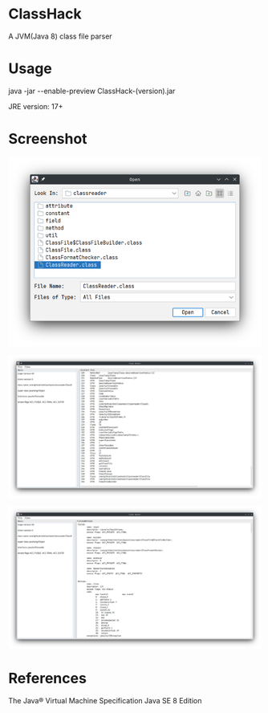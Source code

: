 # ClassHack

A JVM(Java 8) class file parser

# Usage

java -jar --enable-preview ClassHack-(version).jar

JRE version: 17+

# Screenshot

<img src="./screenshot/Screenshot_1.png"></img>

<img src="./screenshot/Screenshot_2.png"></img>

<img src="./screenshot/Screenshot_3.png"></img>

# References

<a hr="https://docs.oracle.com/javase/specs/jvms/se8/html/">The Java® Virtual Machine Specification Java SE 8 Edition</a>
